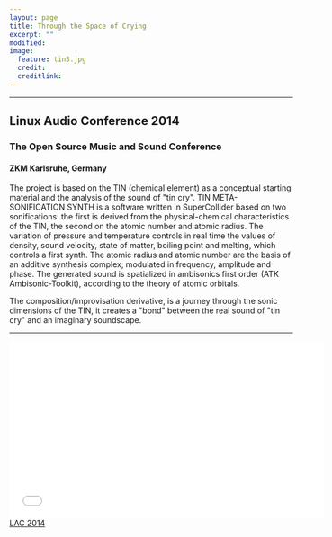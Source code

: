 ```yaml
---
layout: page
title: Through the Space of Crying
excerpt: ""
modified: 
image:
  feature: tin3.jpg
  credit: 
  creditlink: 
---
```


---

## Linux Audio Conference 2014 

### The Open Source Music and Sound Conference

#### ZKM Karlsruhe, Germany

The project is based on the TIN (chemical element) as a conceptual starting material and the analysis of the sound of "tin cry". TIN META-SONIFICATION SYNTH is a software written in SuperCollider based on two sonifications: the first is derived from the physical-chemical characteristics of the TIN, the second on the atomic number and atomic radius. The variation of pressure and temperature controls in real time the values of density, sound velocity, state of matter, boiling point and melting, which controls a first synth.
The atomic radius and atomic number are the basis of an additive synthesis complex, modulated in frequency, amplitude and phase.
The generated sound is spatialized in ambisonics first order (ATK Ambisonic-Toolkit), according to the theory of atomic orbitals.

The composition/improvisation derivative, is a journey through the sonic dimensions of the TIN, it
creates a "bond" between the real sound of "tin cry" and an imaginary soundscape.

---

<iframe width="560" height="315" src="//www.youtube.com/embed/SqYiglufb8Y" frameborder="0"> </iframe>

<div markdown="0"><a href="http://lac.linuxaudio.org/2014/about" class="btn">LAC 2014</a></div>



